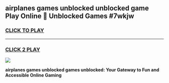 
## airplanes games unblocked unblocked game Play Online 👋 Unblocked Games #7wkjw
<h3>
<a href="https://premium.freeplayer.one?title=airplanes_games_unblocked&ref=21F">CLICK TO PLAY</a></h3>
<hr>

<h3>
<a href="https://premium.freeplayer.one?title=airplanes_games_unblocked&ref=21F">CLICK 2 PLAY</a>
  
</h3>

<a href="https://premium.freeplayer.one?title=airplanes_games_unblocked&ref=21F/"><img src="https://clearcache.store/games.png"></a>


**airplanes games unblocked games unblocked: Your Gateway to Fun and Accessible Online Gaming**

